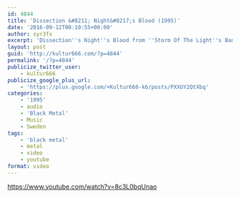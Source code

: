```yaml
---
id: 4844
title: 'Dissection &#8211; Night&#8217;s Blood (1995)'
date: '2016-09-12T00:10:55+00:00'
author: syr3fx
excerpt: 'Dissection''s Night''s Blood from ''Storm Of The Light''s Bane'' album (1995).'
layout: post
guid: 'http://kultur666.com/?p=4844'
permalink: '/?p=4844'
publicize_twitter_user:
    - kultur666
publicize_google_plus_url:
    - 'https://plus.google.com/+Kultur666-k6/posts/PXXUY2QtXbq'
categories:
    - '1995'
    - audio
    - 'Black Metal'
    - Music
    - Sweden
tags:
    - 'black metal'
    - metal
    - video
    - youtube
format: video
---
```


https://www.youtube.com/watch?v=8c3L0bqUnao